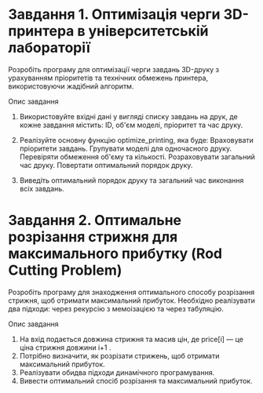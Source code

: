 # Завдання 1. Оптимізація черги 3D-принтера в університетській лабораторії

Розробіть програму для оптимізації черги завдань 3D-друку з урахуванням пріоритетів та технічних обмежень принтера, використовуючи жадібний алгоритм.

Опис завдання

1. Використовуйте вхідні дані у вигляді списку завдань на друк, де кожне завдання містить: ID, об'єм моделі, пріоритет та час друку.

2. Реалізуйте основну функцію optimize_printing, яка буде:
    Враховувати пріоритети завдань.
    Групувати моделі для одночасного друку.
    Перевіряти обмеження об'єму та кількості.
    Розраховувати загальний час друку.
    Повертати оптимальний порядок друку.

3. Виведіть оптимальний порядок друку та загальний час виконання всіх завдань.

# Завдання 2. Оптимальне розрізання стрижня для максимального прибутку (Rod Cutting Problem)

Розробіть програму для знаходження оптимального способу розрізання стрижня, щоб отримати максимальний прибуток. Необхідно реалізувати два підходи: через рекурсію з мемоізацією та через табуляцію.

Опис завдання

1. На вхід подається довжина стрижня та масив цін, де price[i] — це ціна стрижня довжини i+1 .
2. Потрібно визначити, як розрізати стрижень, щоб отримати максимальний прибуток.
3. Реалізувати обидва підходи динамічного програмування.
4. Вивести оптимальний спосіб розрізання та максимальний прибуток.
